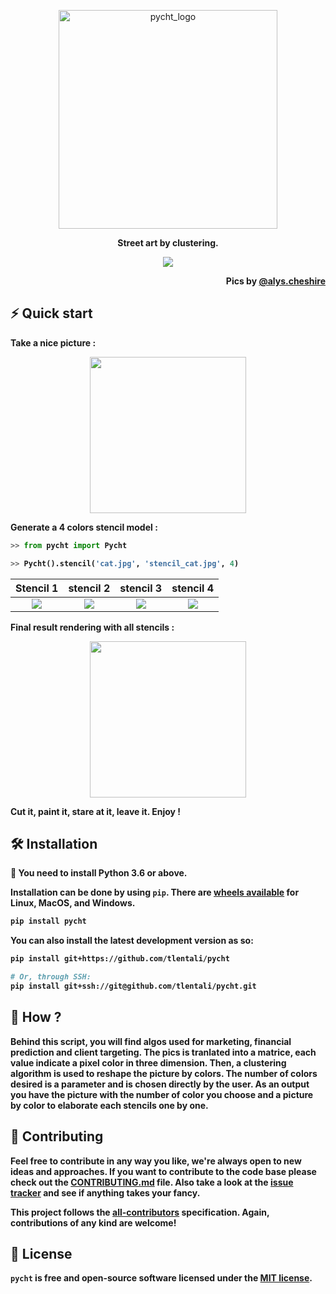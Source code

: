 <p align="center";
    font-family: Georgia, sans-serif;
    text-decoration: none;
    background: #ffbdfb;
    padding: 3px 6px;
    color: #000;
    font-size: 28px;>
    <a href="#"><img src="https://raw.githubusercontent.com/tlentali/pycht/master/misc/pycht_logo_pink.png"  alt="pycht_logo" width="350"/>
    </a>
</p>

<p align="center">
  <b>Street art by clustering.
</p>

<p align="center">
  <a href="#"><img src="https://raw.githubusercontent.com/tlentali/pycht/master/misc/alys.png" /></a>
</p>

<p align="right">
Pics by <a href="https://www.instagram.com/alys.pycht/">@alys.cheshire</a>
</p>


## ⚡️ Quick start

Take a nice picture :
<p align="center">
  <a href="#"><img src="https://raw.githubusercontent.com/tlentali/pycht/master/misc/cat.jpg" width="250"></a>
</p>

Generate a 4 colors stencil model :
```python
>> from pycht import Pycht

>> Pycht().stencil('cat.jpg', 'stencil_cat.jpg', 4)
```

 Stencil 1                 |  stencil 2                 |   stencil 3               | stencil 4                 |
:-------------------------:|:--------------------------:| :-----------------------: | :-----------------------: |
![](https://raw.githubusercontent.com/tlentali/pycht/master/misc/stencil_2.jpg)  |  ![](https://raw.githubusercontent.com/tlentali/pycht/master/misc/stencil_3.jpg) | ![](https://raw.githubusercontent.com/tlentali/pycht/master/misc/stencil_4.jpg) | ![](https://raw.githubusercontent.com/tlentali/pycht/master/misc/stencil_5.jpg) |


Final result rendering with all stencils :

<p align="center">
  <a href="#"><img src="https://raw.githubusercontent.com/tlentali/pycht/master/misc/resultat_final.jpg" width="250"></a>
</p>

Cut it, paint it, stare at it, leave it.
Enjoy !


## 🛠 Installation

:snake: You need to install **Python 3.6** or above.

Installation can be done by using `pip`.
There are [wheels available](https://pypi.org/project/pycht/#files) for **Linux**, **MacOS**, and **Windows**.

```bash
pip install pycht
```

You can also install the latest development version as so:

```bash
pip install git+https://github.com/tlentali/pycht

# Or, through SSH:
pip install git+ssh://git@github.com/tlentali/pycht.git
```


## 🥄 How ?

Behind this script, you will find algos used for marketing, financial prediction and client targeting.
The pics is tranlated into a matrice, each value indicate a pixel color in three dimension.
Then, a clustering algorithm is used to reshape the picture by colors. The number of colors desired is a parameter and is chosen directly by the user.
As an output you have the picture with the number of color you choose and a picture by color to elaborate each stencils one by one.

## 🖖 Contributing

Feel free to contribute in any way you like, we're always open to new ideas and approaches. If you want to contribute to the code base please check out the [CONTRIBUTING.md](https://github.com/tlentali/pycht/blob/master/CONTRIBUTING.md) file. Also take a look at the [issue tracker](https://github.com/tlentali/pycht/issues) and see if anything takes your fancy.

This project follows the [all-contributors](https://github.com/all-contributors/all-contributors) specification. Again, contributions of any kind are welcome!


## 📜 License

```pycht``` is free and open-source software licensed under the [MIT license](https://github.com/tlentali/pycht/blob/master/LICENSE).
